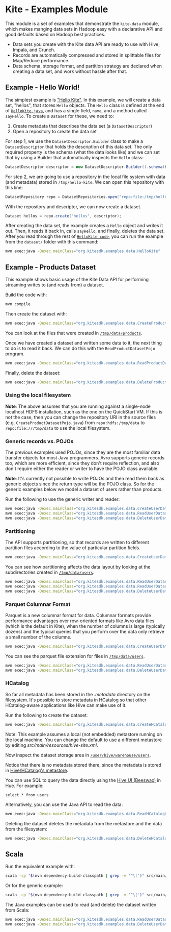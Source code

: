 # Kite - Examples Module

This module is a set of examples that demonstrate the `kite-data` module, which
makes manging data sets in Hadoop easy with a declarative API and good defaults
based on Hadoop best practices.
* Data sets you create with the Kite data API are ready to use with Hive,
  Impala, and Crunch.
* Records are automatically compressed and stored in splittable files for
  Map/Reduce performance.
* Data schema, storage format, and partition strategy are declared when
  creating a data set, and work without hassle after that.

## Example - Hello World!

The simplest example is ["Hello Kite"][hello-java]. In this example, we will
create a data set, "hellos", that stores `Hello` objects. The `Hello` class is
defined at the end of [`HelloKite.java`][hello-java], and has a single field,
`name`, and a method called `sayHello`. To create a `Dataset` for these, we need to:

1. Create metadata that describes the data set (a `DatasetDescriptor`)
2. Open a repository to create the data set

For step 1, we use the `DatasetDescriptor.Builder` class to make a
`DatasetDescriptor` that holds the description of this data set. The only
required property is the schema (what the data looks like) and we can set that
by using a Builder that automatically inspects the `Hello` class:

```java
DatasetDescriptor descriptor = new DatasetDescriptor.Builder().schema(Hello.class).get();
```

For step 2, we are going to use a repository in the local file system with data
(and metadata) stored in `/tmp/hello-kite`. We can open this repository with
this line:

```java
DatasetRepository repo = DatasetRepositories.open("repo:file:/tmp/hello-kite");
```

With the repository and descriptor, we can now create a dataset.

```java
Dataset hellos = repo.create("hellos", descriptor);
```

After creating the data set, the example creates a `Hello` object and writes it
out. Then, it reads it back in, calls `sayHello`, and finally, deletes the data
set. After you read through the rest of [`HelloKite code`][hello-java], you can
run the example from the `dataset/` folder with this command:
```bash
mvn exec:java -Dexec.mainClass="org.kitesdk.examples.data.HelloKite"
```

[hello-java]: src/main/java/org/kitesdk/examples/data/HelloKite.java

## Example - Products Dataset

This example shows basic usage of the Kite Data API for performing streaming writes
to (and reads from) a dataset.

Build the code with:

```bash
mvn compile
```

Then create the dataset with:

```bash
mvn exec:java -Dexec.mainClass="org.kitesdk.examples.data.CreateProductDatasetPojo"
```

You can look at the files that were created in
[`/tmp/data/products`](http://localhost:8888/filebrowser/#/tmp/data/products).

Once we have created a dataset and written some data to it, the next thing to do is to
read it back. We can do this with the `ReadProductDatasetPojo` program.

```bash
mvn exec:java -Dexec.mainClass="org.kitesdk.examples.data.ReadProductDatasetPojo"
```

Finally, delete the dataset:

```bash
mvn exec:java -Dexec.mainClass="org.kitesdk.examples.data.DeleteProductDataset"
```

### Using the local filesystem

__Note__: The above assumes that you are running against a single-node localhost HDFS
installation, such as the one on the QuickStart VM.
If this is not the case, then you can change the repository URI in the source files
(e.g. `CreateProductDatasetPojo.java`) from `repo:hdfs:/tmp/data` to
`repo:file:///tmp/data` to use the local filesystem.

### Generic records vs. POJOs

The previous examples used POJOs, since they are the most familiar data transfer
objects for most Java programmers. Avro supports generic records too,
which are more efficient, since they don't require reflection,
and also don't require either the reader or writer to have the POJO class available.

__Note__: It's currently not possible to write POJOs and then read them back as generic
objects since the return type will be the POJO class. So for the generic examples below
we model a dataset of users rather than products.

Run the following to use the generic writer and reader:

```bash
mvn exec:java -Dexec.mainClass="org.kitesdk.examples.data.CreateUserDatasetGeneric"
mvn exec:java -Dexec.mainClass="org.kitesdk.examples.data.ReadUserDatasetGeneric"
mvn exec:java -Dexec.mainClass="org.kitesdk.examples.data.DeleteUserDataset"
```

### Partitioning

The API supports partitioning, so that records are written to different partition files
according to the value of particular partition fields.

```bash
mvn exec:java -Dexec.mainClass="org.kitesdk.examples.data.CreateUserDatasetGenericPartitioned"
```

You can see how partitioning affects the data layout by looking at the subdirectories
created in [`/tmp/data/users`](http://localhost:8888/filebrowser/#/tmp/data/users).

```bash
mvn exec:java -Dexec.mainClass="org.kitesdk.examples.data.ReadUserDatasetGeneric"
mvn exec:java -Dexec.mainClass="org.kitesdk.examples.data.ReadUserDatasetGenericOnePartition"
mvn exec:java -Dexec.mainClass="org.kitesdk.examples.data.DeleteUserDataset"
```

### Parquet Columnar Format

Parquet is a new columnar format for data. Columnar formats provide performance
advantages over row-oriented formats like Avro data files (which is the default in Kite),
when the number of columns is large (typically dozens) and the typical queries that you perform
over the data only retrieve a small number of the columns.

```bash
mvn exec:java -Dexec.mainClass="org.kitesdk.examples.data.CreateUserDatasetGenericParquet"
```

You can see the parquet file extension for files in
[`/tmp/data/users`](http://localhost:8888/filebrowser/#/tmp/data/users).

```bash
mvn exec:java -Dexec.mainClass="org.kitesdk.examples.data.ReadUserDatasetGeneric"
mvn exec:java -Dexec.mainClass="org.kitesdk.examples.data.DeleteUserDataset"
```

### HCatalog

So far all metadata has been stored in the _.metadata_ directory on the filesystem.
It's possible to store metadata in HCatalog so that other HCatalog-aware applications
like Hive can make use of it.

Run the following to create the dataset:

```bash
mvn exec:java -Dexec.mainClass="org.kitesdk.examples.data.CreateHCatalogUserDatasetGeneric"
```

Note: This example assumes a local (not embedded) metastore running on the local machine. You can
change the default to use a different metastore by editing _src/main/resources/hive-site.xml_.

Now inspect the dataset storage area in
[`/user/hive/warehouse/users`](http://localhost:8888/filebrowser/#/user/hive/warehouse/users).

Notice that there is no metadata stored there, since the metadata is stored in
[Hive/HCatalog's metastore](http://localhost:8888/metastore/tables/).

You can use SQL to query the data directly using the
[Hive UI (Beeswax)](http://localhost:8888/beeswax/) in Hue. For example:

```
select * from users
```

Alternatively, you can use the Java API to read the data:

```bash
mvn exec:java -Dexec.mainClass="org.kitesdk.examples.data.ReadHCatalogUserDatasetGeneric"
```

Deleting the dataset deletes the metadata from the metastore and the data from the
filesystem:

```bash
mvn exec:java -Dexec.mainClass="org.kitesdk.examples.data.DeleteHCatalogUserDataset"
```

## Scala

Run the equivalent example with:

```bash
scala -cp "$(mvn dependency:build-classpath | grep -v '^\[')" src/main/scala/createpojo.scala
```

Or for the generic example:

```bash
scala -cp "$(mvn dependency:build-classpath | grep -v '^\[')" src/main/scala/creategeneric.scala
```

The Java examples can be used to read (and delete) the dataset written from Scala:

```bash
mvn exec:java -Dexec.mainClass="org.kitesdk.examples.data.ReadUserDatasetGeneric"
mvn exec:java -Dexec.mainClass="org.kitesdk.examples.data.DeleteUserDataset"
```
